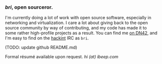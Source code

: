 ### _bri_, open sourceror.

I'm currently doing a lot of work with open source software, especially in networking and virtualization. I care a lot about giving back to the open source community by way of contributing, and my code has made it to some rather high-profile projects as a result. You can find me [on DN42](https://wiki.dn42.us/perchnet), and I'm easy to find on the [hackint](https://hackint.org/) IRC as `bri`.

(TODO: update github README.md)

Formal résumé available upon request. _hi (at) ibeep.com_
